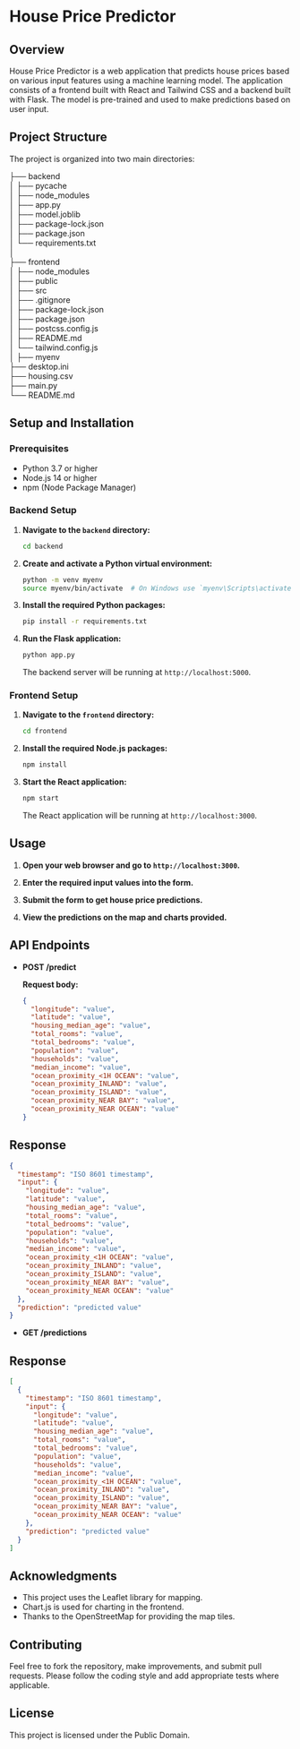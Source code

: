 # House Price Predictor

## Overview

House Price Predictor is a web application that predicts house prices based on various input features using a machine learning model. The application consists of a frontend built with React and Tailwind CSS and a backend built with Flask. The model is pre-trained and used to make predictions based on user input.

## Project Structure

The project is organized into two main directories:

├── backend<br>
│ ├── pycache<br>
│ ├── node_modules<br>
│ ├── app.py<br>
│ ├── model.joblib<br>
│ ├── package-lock.json<br>
│ ├── package.json<br>
│ └── requirements.txt<br>
│<br>
├── frontend<br>
│ ├── node_modules<br>
│ ├── public<br>
│ ├── src<br>
│ ├── .gitignore<br>
│ ├── package-lock.json<br>
│ ├── package.json<br>
│ ├── postcss.config.js<br>
│ ├── README.md<br>
│ └── tailwind.config.js<br>
│
├── myenv<br>
├── desktop.ini<br>
├── housing.csv<br>
├── main.py<br>
└── README.md<br>

## Setup and Installation

### Prerequisites

- Python 3.7 or higher
- Node.js 14 or higher
- npm (Node Package Manager)

### Backend Setup

1. **Navigate to the `backend` directory:**

   ```bash
   cd backend
   ```

2. **Create and activate a Python virtual environment:**

   ```bash
   python -m venv myenv
   source myenv/bin/activate  # On Windows use `myenv\Scripts\activate`
   ```

3. **Install the required Python packages:**

   ```bash
   pip install -r requirements.txt
   ```

4. **Run the Flask application:**

   ```bash
   python app.py
   ```

   The backend server will be running at `http://localhost:5000`.

### Frontend Setup

1. **Navigate to the `frontend` directory:**

   ```bash
   cd frontend
   ```

2. **Install the required Node.js packages:**

   ```bash
   npm install
   ```

3. **Start the React application:**

   ```bash
   npm start
   ```

   The React application will be running at `http://localhost:3000`.

## Usage

1. **Open your web browser and go to `http://localhost:3000`.**

2. **Enter the required input values into the form.**

3. **Submit the form to get house price predictions.**

4. **View the predictions on the map and charts provided.**

## API Endpoints

- **POST /predict**

  **Request body:**

  ```json
  {
    "longitude": "value",
    "latitude": "value",
    "housing_median_age": "value",
    "total_rooms": "value",
    "total_bedrooms": "value",
    "population": "value",
    "households": "value",
    "median_income": "value",
    "ocean_proximity_<1H OCEAN": "value",
    "ocean_proximity_INLAND": "value",
    "ocean_proximity_ISLAND": "value",
    "ocean_proximity_NEAR BAY": "value",
    "ocean_proximity_NEAR OCEAN": "value"
  }
  ```

## Response

```json
{
  "timestamp": "ISO 8601 timestamp",
  "input": {
    "longitude": "value",
    "latitude": "value",
    "housing_median_age": "value",
    "total_rooms": "value",
    "total_bedrooms": "value",
    "population": "value",
    "households": "value",
    "median_income": "value",
    "ocean_proximity_<1H OCEAN": "value",
    "ocean_proximity_INLAND": "value",
    "ocean_proximity_ISLAND": "value",
    "ocean_proximity_NEAR BAY": "value",
    "ocean_proximity_NEAR OCEAN": "value"
  },
  "prediction": "predicted value"
}
```

- **GET /predictions**

## Response

```json
[
  {
    "timestamp": "ISO 8601 timestamp",
    "input": {
      "longitude": "value",
      "latitude": "value",
      "housing_median_age": "value",
      "total_rooms": "value",
      "total_bedrooms": "value",
      "population": "value",
      "households": "value",
      "median_income": "value",
      "ocean_proximity_<1H OCEAN": "value",
      "ocean_proximity_INLAND": "value",
      "ocean_proximity_ISLAND": "value",
      "ocean_proximity_NEAR BAY": "value",
      "ocean_proximity_NEAR OCEAN": "value"
    },
    "prediction": "predicted value"
  }
]
```

## Acknowledgments

- This project uses the Leaflet library for mapping.
- Chart.js is used for charting in the frontend.
- Thanks to the OpenStreetMap for providing the map tiles.

## Contributing

Feel free to fork the repository, make improvements, and submit pull requests. Please follow the coding style and add appropriate tests where applicable.

## License

This project is licensed under the Public Domain.
